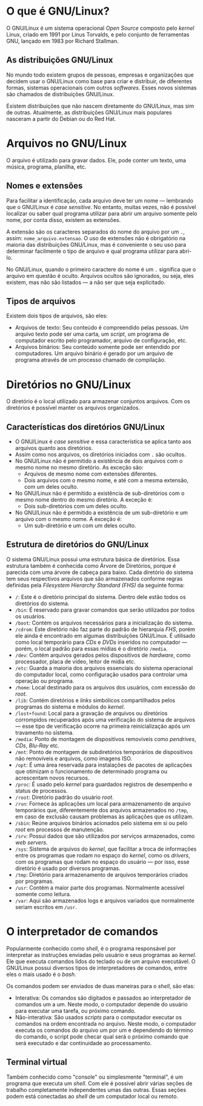 # O que é GNU/Linux?

O GNU/Linux é um sistema operacional *Open Source* composto pelo *kernel* Linux, criado em 1991 por Linus Torvalds, e pelo conjunto de ferramentas GNU, lançado em 1983 por Richard Stallman.

## As distribuições GNU/Linux

No mundo todo existem grupos de pessoas, empresas e organizações que decidem usar o GNU/Linux como base para criar e distribuir, de diferentes formas, sistemas operacionais com outros *softwares*. Esses novos sistemas são chamados de distribuições GNU/Linux.

Existem distribuições que não nascem diretamente do GNU/Linux, mas sim de outras. Atualmente, as  distribuições GNU/Linux mais populares nasceram a partir do Debian ou do Red Hat.

# Arquivos no GNU/Linux

O arquivo é utilizado para gravar dados. Ele, pode conter um texto, uma música, programa, planilha, etc. 

## Nomes e extensões

Para facilitar a identificação, cada arquivo deve ter um nome — lembrando que o GNU/Linux é *case sensitive*. No entanto, muitas vezes, não é possível localizar ou saber qual programa utilizar para abrir um arquivo somente pelo nome, por conta disso, existem as extensões. 

A extensão são os caracteres separados do nome do arquivo por um  `.`, assim: `nome_arquivo.extensao`. O uso de extensões não é obrigatório na maioria das distribuições GNU/Linux, mas é conveniente o seu uso para determinar facilmente o tipo de arquivo e qual programa utilizar para abri-lo.

No GNU/Linux, quando o primeiro caractere do nome é um `.` significa que o arquivo em questão é oculto. Arquivos ocultos são ignorados, ou seja, eles existem, mas não são listados — a não ser que seja explicitado.

## Tipos de arquivos 

Existem dois tipos de arquivos, são eles: 

 - Arquivos de texto: Seu conteúdo é compreendido pelas pessoas. Um arquivo texto pode ser uma carta, um *script*, um programa de computador escrito pelo programador, arquivo de configuração, etc.
 - Arquivos binários: Seu conteúdo somente pode ser entendido por computadores. Um arquivo binário é gerado por um arquivo de programa através de um processo chamado de compilação.

# Diretórios no GNU/Linux

O diretório é o local utilizado para armazenar conjuntos arquivos. Com os diretórios é possível manter os arquivos organizados. 

## Características dos diretórios GNU/Linux

 - O GNU/Linux é *case sensitive* e essa característica se aplica tanto aos arquivos quanto aos diretórios.
 - Assim como nos arquivos, os diretórios iniciados com `.` são ocultos.
 - No GNU/Linux não é permitido a existência de dois arquivos com o mesmo nome no mesmo diretório. As exceção são:
	 - Arquivos de mesmo nome com extensões diferentes. 
	 - Dois arquivos com o mesmo nome, e até com a mesma extensão, com um deles oculto.
 - No GNU/Linux não é permitido a existência de sub-diretórios com o mesmo nome dentro do mesmo diretório. A exceção é:
	 - Dois sub-diretórios com um deles oculto.
 - No GNU/Linux não é permitido a existência de um sub-diretório e um arquivo com o mesmo nome. A exceção é: 
	 - Um sub-diretório e um com um deles oculto.

## Estrutura  de diretórios do GNU/Linux

O sistema GNU/Linux possui uma estrutura básica de diretórios. Essa estrutura também é conhecida como Árvore de Diretórios, porque é parecida com uma árvore de cabeça para baixo. Cada diretório do sistema tem seus respectivos arquivos que são armazenados conforme regras definidas pela *Filesystem Hierarchy Standard (FHS)* da seguinte forma:

- `/`: Este é o diretório principal do sistema. Dentro dele estão todos os diretórios do sistema.
- `/bin`: É reservado para gravar comandos que serão utilizados por todos os usuários.
- `/boot`: Contém os arquivos necessários para a inicialização do sistema.
- `/cdrom`: Este diretório não faz parte do padrão de hierarquia *FHS*, porém ele ainda é encontrado em algumas distribuições GNU/Linux. É utilisado como local temporário para *CDs* e *DVDs* inseridos no computador — porém, o local padrão para essas mídias é o diretório `/media`.
- `/dev`:  Contém arquivos gerados pelos dispositivos de *hardware*, como processador, placa de vídeo, leitor de mídia etc.
- `/etc`: Guarda a maioria dos arquivos essenciais do sistema operacional do computador local, como configuração usados para controlar uma operação ou programa.
- `/home`: Local destinado para os arquivos dos usuários, com excessão do *root*.
- `/lib`: Contém diretórios e *links* simbólicos compartilhados pelos programas do sistema e módulos do *kernel*.
- `/lost+found`: Local para a gravação de arquivos ou diretórios corrompidos recuperados após uma verificação do sistema de arquivos — esse tipo de verificação ocorre na primeira reinicialização após um travamento no sistema.
- `/media`: Ponto de montagem de dispositivos removíveis como *pendrives*, *CDs*, *Blu-Ray* etc.
- `/mnt`: Ponto de montagem de subdiretórios temporários de dispositivos não removíveis e arquivos, como imagens ISO.
- `/opt`: É uma área reservada para instalações de pacotes de aplicações que otimizam o funcionamento de determinado programa ou acrescentam novos recursos.
- `/proc`: É usado pelo *kernel* para guardados registros de desempenho e status de processos.
- `/root`: Diretório padrão do usuário *root*.
- `/run`: Fornece às aplicações um local para armazenamento de arquivo temporários que, diferentemente dos arquivos armazenados no `/tmp`, em caso de exclusão causam problemas às aplicações que os utilizam.
- `/sbin`: Reúne arquivos binários acionados pelo sistema em si ou pelo *root* em processos de manutenção.
- `/srv`: Possui dados que são utilizados por serviços armazenados, como *web servers*.
- `/sys`: Sistema de arquivos do *kernel*, que facilitar a troca de informações entre os programas que rodam no espaço do *kernel*, como os *drivers*, com os programas que rodam no espaço do usuário — por isso,  esse diretório é usado por diversos programas.
- `/tmp`: Diretório para armazenamento de arquivos temporários criados por programas.
- `/usr`: Contém a maior parte dos programas. Normalmente acessível somente como leitura.
- `/var`: Aqui são armazenados logs e arquivos variados que normalmente seriam escritos em `/usr`.

# O interpretador de comandos

Popularmente conhecido como *shell*, é o programa responsável por interpretar as instruções enviadas pelo usuário e seus programas ao *kernel*. Ele que executa comandos lidos do teclado ou de um arquivo executável. O GNU/Linux possui diversos tipos de interpretadores de comandos, entre eles o mais usado é o *bash*.

Os comandos podem ser enviados de duas maneiras para o *shell*, são elas:

 - Interativa: Os comandos são digitados e passados ao interpretador de comandos um a um. Neste modo, o computador depende do usuário para executar uma tarefa, ou próximo comando.
 - Não-interativa: São usados *scripts* para o computador executar os comandos na ordem encontrada no arquivo. Neste modo, o computador executa os comandos do arquivo um por um e dependendo do término do comando, o script pode checar qual será o próximo comando que será executado e dar continuidade ao processamento. 

## Terminal virtual

Também conhecido como "console" ou simplesmente "terminal", é um programa que executa um *shell*. Com ele é possível abrir várias seções de trabalho completamente independentes umas das outras. Essas seções podem está conectadas ao *shell* de um computador local ou remoto.